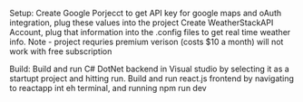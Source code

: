 Setup:
 Create Google Porjecct to get API key for google maps and oAuth integration, plug these values into the project
 Create WeatherStackAPI Account, plug that information into the .config files to get real time weather info. Note - project requries premium verison (costs $10 a month) will not work with free subscription

 Build:
   Build and run C# DotNet backend in Visual studio by selecting it as a startupt project and hitting run.
   Build and run react.js frontend by navigating to reactapp int eh terminal, and running npm run dev
